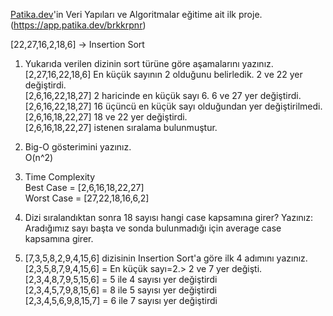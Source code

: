 [Patika.dev](https://www.patika.dev/tr)'in Veri Yapıları ve Algoritmalar eğitime ait ilk proje.<br/>(https://app.patika.dev/brkkrpnr)

[22,27,16,2,18,6] -> Insertion Sort

1. Yukarıda verilen dizinin sort türüne göre aşamalarını yazınız.
<br/>[2,27,16,22,18,6] En küçük sayının 2 olduğunu belirledik. 2 ve 22 yer değiştirdi.
<br/>[2,6,16,22,18,27] 2 haricinde en küçük sayı 6. 6 ve 27 yer değiştirdi.
<br/>[2,6,16,22,18,27] 16 üçüncü en küçük sayı olduğundan yer değiştirilmedi.
<br/>[2,6,16,18,22,27] 18 ve 22 yer değiştirdi.
<br/>[2,6,16,18,22,27] istenen sıralama bulunmuştur.

2. Big-O gösterimini yazınız.<br/>O(n^2)

3. Time Complexity
 <br/>Best Case  = [2,6,16,18,22,27]
 <br/>Worst Case = [27,22,18,16,6,2]

4. Dizi sıralandıktan sonra 18 sayısı hangi case kapsamına girer? Yazınız:
    <br/>Aradığımız sayı başta ve sonda bulunmadığı için average case kapsamına girer.
5. [7,3,5,8,2,9,4,15,6] dizisinin Insertion Sort'a göre ilk 4 adımını yazınız.
    <br/>[2,3,5,8,7,9,4,15,6] = En küçük sayı=2.> 2 ve 7 yer değişti.
    <br/>[2,3,4,8,7,9,5,15,6] = 5 ile 4 sayısı yer değiştirdi
    <br/>[2,3,4,5,7,9,8,15,6] = 8 ile 5 sayısı yer değiştirdi
    <br/>[2,3,4,5,6,9,8,15,7] = 6 ile 7 sayısı yer değiştirdi

 
 
 
